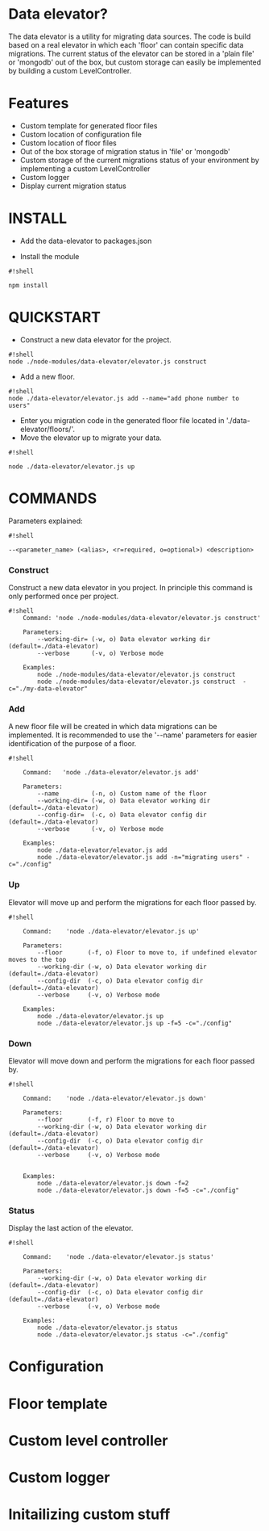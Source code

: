 # Data elevator? #

The data elevator is a utility for migrating data sources. The code is build based on a real elevator in which each 'floor' can contain specific data migrations. The current status of the elevator can be stored in a 'plain file' or 'mongodb' out of the box, but custom storage can easily be implemented by building a custom LevelController. 

# Features #

* Custom template for generated floor files
* Custom location of configuration file
* Custom location of floor files
* Out of the box storage of migration status in 'file' or 'mongodb'
* Custom storage of the current migrations status of your environment by implementing a custom LevelController
* Custom logger
* Display current migration status


# INSTALL #

* Add the data-elevator to packages.json

* Install the module
```
#!shell

npm install
```

# QUICKSTART #

* Construct a new data elevator for the project.

```
#!shell
node ./node-modules/data-elevator/elevator.js construct

```

* Add a new floor.

```
#!shell
node ./data-elevator/elevator.js add --name="add phone number to users"

```

* Enter you migration code in the generated floor file located in './data-elevator/floors/'.
* Move the elevator up to migrate your data.

```
#!shell

node ./data-elevator/elevator.js up

```

# COMMANDS #

Parameters explained:

```
#!shell

--<parameter_name> (<alias>, <r=required, o=optional>) <description>     

```
### Construct ###

Construct a new data elevator in you project. In principle this command is only performed once per project.

```
#!shell
    Command: 'node ./node-modules/data-elevator/elevator.js construct'
    
    Parameters:
        --working-dir= (-w, o) Data elevator working dir (default=./data-elevator)
        --verbose      (-v, o) Verbose mode

    Examples:
        node ./node-modules/data-elevator/elevator.js construct
        node ./node-modules/data-elevator/elevator.js construct  -c="./my-data-elevator"

```

### Add ###

A new floor file will be created in which data migrations can be implemented. It is recommended to use the '--name' parameters for easier identification of the purpose of a floor.

```
#!shell

    Command:   'node ./data-elevator/elevator.js add'
    
    Parameters:
        --name         (-n, o) Custom name of the floor
        --working-dir= (-w, o) Data elevator working dir (default=./data-elevator)
        --config-dir=  (-c, o) Data elevator config dir (default=./data-elevator)
        --verbose      (-v, o) Verbose mode

    Examples:
        node ./data-elevator/elevator.js add
        node ./data-elevator/elevator.js add -n="migrating users" -c="./config"

```

### Up ###

Elevator will move up and perform the migrations for each floor passed by.

```
#!shell

    Command:    'node ./data-elevator/elevator.js up'
    
    Parameters:
        --floor       (-f, o) Floor to move to, if undefined elevator moves to the top   
        --working-dir (-w, o) Data elevator working dir (default=./data-elevator)
        --config-dir  (-c, o) Data elevator config dir (default=./data-elevator)
        --verbose     (-v, o) Verbose mode

    Examples:
        node ./data-elevator/elevator.js up
        node ./data-elevator/elevator.js up -f=5 -c="./config"

```

### Down ###

Elevator will move down and perform the migrations for each floor passed by.

```
#!shell

    Command:    'node ./data-elevator/elevator.js down'

    Parameters:
        --floor       (-f, r) Floor to move to
        --working-dir (-w, o) Data elevator working dir (default=./data-elevator)
        --config-dir  (-c, o) Data elevator config dir (default=./data-elevator)
        --verbose     (-v, o) Verbose mode


    Examples:
        node ./data-elevator/elevator.js down -f=2
        node ./data-elevator/elevator.js down -f=5 -c="./config"

```

### Status ###

Display the last action of the elevator.

```
#!shell

    Command:    'node ./data-elevator/elevator.js status'

    Parameters:
        --working-dir (-w, o) Data elevator working dir (default=./data-elevator)
        --config-dir  (-c, o) Data elevator config dir (default=./data-elevator)
        --verbose     (-v, o) Verbose mode

    Examples:
        node ./data-elevator/elevator.js status
        node ./data-elevator/elevator.js status -c="./config"

```

# Configuration #

# Floor template #

# Custom level controller #

# Custom logger #

# Initailizing custom stuff #